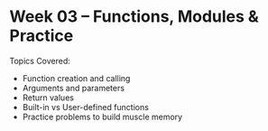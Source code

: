 # Week 03 – Functions, Modules & Practice

Topics Covered:
- Function creation and calling
- Arguments and parameters
- Return values
- Built-in vs User-defined functions
- Practice problems to build muscle memory

